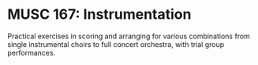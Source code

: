 # MUSC 167: Instrumentation

Practical exercises in scoring and arranging for various combinations from single instrumental choirs to full concert orchestra, with trial group performances.